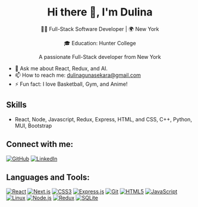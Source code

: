<div align="center">
  <h1>Hi there 👋, I'm Dulina</h1>
  
  <p>👨‍💻 Full-Stack Software Developer | 🌍 New York</p>
  <p>🎓 Education: Hunter College</p>
  

  <p>A passionate Full-Stack developer from New York</p>
</div>

- 💬 Ask me about React, Redux, and AI.
- 📫 How to reach me: [dulinagunasekara@gmail.com](mailto:dulinagunasekara@gmail.com)
- ⚡ Fun fact: I love Basketball, Gym, and Anime!



## Skills
- React, Node, Javascript, Redux, Express, HTML, and CSS, C++, Python, MUI, Bootstrap

## Connect with me:

[![GitHub](https://img.shields.io/badge/-GitHub-000?style=for-the-badge&logo=GitHub)](https://github.com/Dulinag)
[![LinkedIn](https://img.shields.io/badge/-LinkedIn-0077B5?style=for-the-badge&logo=linkedin&logoColor=white)](https://www.linkedin.com/in/dulina-gunasekara-557aaa231/)

## Languages and Tools:
[![React](https://img.shields.io/badge/-React-61DAFB?style=for-the-badge&logo=react&logoColor=black)](https://reactjs.org/)
[![Next.js](https://img.shields.io/badge/-Next.js-000000?style=for-the-badge&logo=next.js&logoColor=white)](https://nextjs.org/)
[![CSS3](https://img.shields.io/badge/-CSS3-1572B6?style=for-the-badge&logo=css3&logoColor=white)](https://developer.mozilla.org/en-US/docs/Web/CSS)
[![Express.js](https://img.shields.io/badge/-Express.js-000000?style=for-the-badge&logo=express&logoColor=white)](https://expressjs.com/)
[![Git](https://img.shields.io/badge/-Git-F05032?style=for-the-badge&logo=git&logoColor=white)](https://git-scm.com/)
[![HTML5](https://img.shields.io/badge/-HTML5-E34F26?style=for-the-badge&logo=html5&logoColor=white)](https://developer.mozilla.org/en-US/docs/Web/Guide/HTML/HTML5)
[![JavaScript](https://img.shields.io/badge/-JavaScript-F7DF1E?style=for-the-badge&logo=javascript&logoColor=black)](https://developer.mozilla.org/en-US/docs/Web/JavaScript)
[![Linux](https://img.shields.io/badge/-Linux-FCC624?style=for-the-badge&logo=linux&logoColor=black)](https://www.linux.org/)
[![Node.js](https://img.shields.io/badge/-Node.js-339933?style=for-the-badge&logo=node.js&logoColor=white)](https://nodejs.org/)
[![Redux](https://img.shields.io/badge/-Redux-764ABC?style=for-the-badge&logo=redux&logoColor=white)](https://redux.js.org/)
[![SQLite](https://img.shields.io/badge/-SQLite-003B57?style=for-the-badge&logo=sqlite&logoColor=white)](https://www.sqlite.org/index.html)






